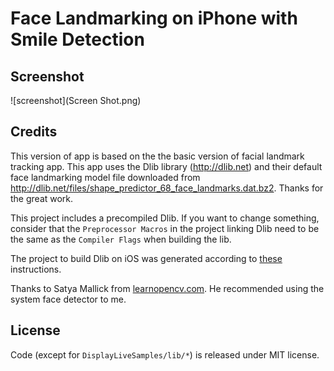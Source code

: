 # Face Landmarking on iPhone with Smile Detection
## Screenshot

![screenshot](Screen Shot.png)

## Credits
This version of app is based on the the basic version of facial landmark tracking app.
This app uses the Dlib library (<http://dlib.net>) and their default face landmarking model file downloaded from <http://dlib.net/files/shape_predictor_68_face_landmarks.dat.bz2>. Thanks for the great work.

This project includes a precompiled Dlib. If you want to change something, consider that the ```Preprocessor Macros``` in the project linking Dlib need to be the same as the ```Compiler Flags``` when building the lib.

The project to build Dlib on iOS was generated according to [these](http://stackoverflow.com/a/35058969/972993) instructions. 

Thanks to Satya Mallick from [learnopencv.com](http://www.learnopencv.com). He recommended using the system face detector to me.

## License

Code (except for ```DisplayLiveSamples/lib/*```) is released under MIT license.
